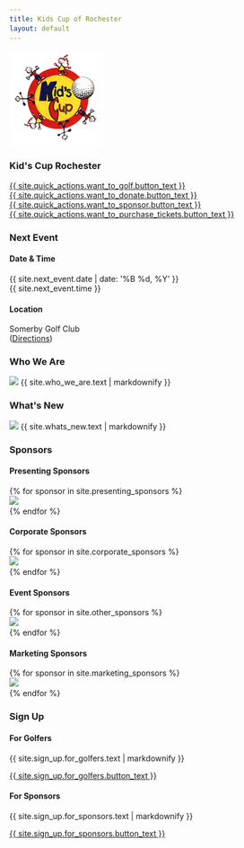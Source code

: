 ```yaml
---
title: Kids Cup of Rochester
layout: default
---
```


<section id="intro">
    <div class="background-image" style="background-image: url('{{ site.intro.image }}');"></div>
    <section id="intro-content"> <img class="icon" src="assets/images/kids_cup_logo.png">
        <h1 class="title">Kid's Cup Rochester</h1>
        <div class="container">
        <div class="item flex-25 flex-50-tablet is-center-aligned has-gutter">
            <a class="is-button" href="{{ site.quick_actions.want_to_golf.button_link }}" target="_blank">
                <span class="fas fa-golf-club fa-lg is-icon"></span>
                {{ site.quick_actions.want_to_golf.button_text }}
            </a>
        </div>
        <div class="item flex-25 flex-50-tablet is-center-aligned has-gutter">
            <a class="is-button" href="{{ site.quick_actions.want_to_donate.button_link }}" target="_blank">
                <span class="fas fa-donate fa-lg is-icon"></span>
                {{ site.quick_actions.want_to_donate.button_text }}
            </a>
        </div>
        <div class="item flex-25 flex-50-tablet is-center-aligned has-gutter">
            <a class="is-button" href="{{ site.quick_actions.want_to_sponsor.button_link }}">
                <span class="fas fa-handshake fa-lg is-icon"></span>
                {{ site.quick_actions.want_to_sponsor.button_text }}
            </a>
        </div>
        <div class="item flex-25 flex-50-tablet is-center-aligned has-gutter">
            <a class="is-button" href="{{ site.quick_actions.want_to_purchase_tickets.button_link }}">
                <span class="fas fa-ticket-alt fa-lg is-icon"></span>
                {{ site.quick_actions.want_to_purchase_tickets.button_text }}
            </a>
        </div>
    </div>
    </section>
</section>
<section id="quick-actions">
    
</section>
<section id="event-details" class="has-light-gray-background">
    <div class="container">
        <div class="item flex-100">
            <h3 class="is-center-aligned is-section-heading">Next Event</h3>
        </div>
        <div class="item flex-50 is-center-aligned">
            <span class="fa fa-calendar fa-2x is-icon"></span>
            <h4>Date & Time</h4>
            <p>
                {{ site.next_event.date | date: '%B %d, %Y' }}
                <br>
                {{ site.next_event.time }}
            </p>
        </div>
        <div class="item flex-50 is-center-aligned">
            <span class="fa fa-map-marker fa-2x is-icon"></span>
            <h4>Location</h4>
            <p>
                Somerby Golf Club
                <br>
                (<a href="{{ site.next_event.directions_url }}" target="_blank">Directions</a>)
            </p>
        </div>
    </div>
</section>
<section id="who-we-are">
    <div class="container">
        <div class="item flex-100">
            <h3 class="is-center-aligned is-section-heading">Who We Are</h3> <img class="is-floated-right"
                src="{{ site.who_we_are.image }}" /> {{ site.who_we_are.text | markdownify }}
        </div>
    </div>
</section>
<section id="whats-new">
    <div class="container">
        <div class="item flex-100">
            <h3 class="is-center-aligned is-section-heading">What's New </h3> <img class="is-floated-right"
                src="{{ site.whats_new.image }}" /> {{ site.whats_new.text | markdownify }}
        </div>
    </div>
</section>
<section id="sponsors" class="has-light-gray-background">
    <div class="container">
        <div class="item flex-100">
            <h3 class="is-center-aligned is-section-heading no-bottom-margin">Sponsors</h3>
        </div>
        <div class="item flex-100">
            <div class="container is-full-width has-centered-items has-no-padding">
                <div class="item flex-100">
                    <h4 class="is-center-aligned is-subsection-heading">Presenting Sponsors</h4>
                </div> {% for sponsor in site.presenting_sponsors %} <div
                    class="item flex-33 flex-50-tablet has-padding-two has-gutter has-centered-content has-white-background">
                    <a href="{{ sponsor.link}}" target="_blank" class="item-overlay-link"></a> <img
                        src="{{ sponsor.image }}" class="has-no-margins" /> </div> {% endfor %}
            </div>
        </div>
        <div class="item flex-100">
            <div class="container is-full-width has-centered-items has-no-padding">
                <div class="item flex-100">
                    <h4 class="is-center-aligned is-subsection-heading">Corporate Sponsors</h4>
                </div> {% for sponsor in site.corporate_sponsors %} <div
                    class="item flex-25 flex-33-tablet has-padding-two has-gutter has-centered-content has-white-background">
                    <a href="{{ sponsor.link}}" target="_blank" class="item-overlay-link"></a> <img
                        src="{{ sponsor.image }}" class="has-no-margins" /> </div> {% endfor %}
            </div>
        </div>
        <div class="item flex-100">
            <div class="container is-full-width has-centered-items has-no-padding">
                <div class="item flex-100">
                    <h4 class="is-center-aligned is-subsection-heading">Event Sponsors</h4>
                </div> {% for sponsor in site.other_sponsors %} <div
                    class="item flex-25 flex-33-tablet has-padding-two has-gutter has-centered-content has-white-background">
                    <a href="{{ sponsor.link}}" target="_blank" class="item-overlay-link"></a> <img
                        src="{{ sponsor.image }}" class="has-no-margins" /> </div> {% endfor %}
            </div>
        </div>
        <div class="item flex-100">
            <div class="container is-full-width has-centered-items has-no-padding">
                <div class="item flex-100">
                    <h4 class="is-center-aligned is-subsection-heading">Marketing Sponsors</h4>
                </div> {% for sponsor in site.marketing_sponsors %} <div
                    class="item flex-25 flex-33-tablet has-padding-two has-gutter has-centered-content has-white-background">
                    <a href="{{ sponsor.link}}" target="_blank" class="item-overlay-link"></a> <img
                        src="{{ sponsor.image }}" class="has-no-margins" /> </div> {% endfor %}
            </div>
        </div>
    </div>
</section>
<section id="sign-up">
    <div class="container">
        <div class="item flex-100">
            <h3 class="is-center-aligned is-section-heading">Sign Up</h3>
        </div>
        <div class="item flex-50 has-gutter is-center-aligned"> <span class="fa fa-flag fa-2x is-icon"></span>
            <h4>For Golfers</h4> {{ site.sign_up.for_golfers.text | markdownify }} <p><a class="is-button"
                    href="{{ site.sign_up.for_golfers.button_link }}"
                    target="_blank">{{ site.sign_up.for_golfers.button_text }}</a></p>
        </div>
        <div class="item flex-50 has-gutter is-center-aligned"> <span class="fa fa-handshake-o fa-2x is-icon"></span>
            <h4>For Sponsors</h4> {{ site.sign_up.for_sponsors.text | markdownify }} <p><a class="is-button"
                    href="{{ site.sign_up.for_sponsors.button_link }}">{{ site.sign_up.for_sponsors.button_text }}</a>
            </p>
        </div>
    </div>
</section>